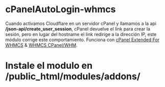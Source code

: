 # cPanelAutoLogin-whmcs
Cuando activamos Cloudflare en un servidor cPanel y llamamos a la api <b>/json-api/create_user_session</b>, cPanel devuelve el link para crear la sesión, pero en lugar del hostname el link redirige a la dirección IP, este módulo corrige este comportamiento.
Funciona con <a href="https://www.modulesgarden.com/products/whmcs/cpanel-extended" target="_blank">cPanel Extended For WHMCS</a> & <a href="https://docs.whmcs.com/CPanel/WHM" target="_blank">WHMCS CPanel/WHM</a>.

# Instale el modulo en <b>/public_html/modules/addons/</b>
